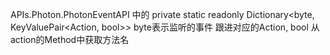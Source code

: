 ﻿APIs.Photon.PhotonEventAPI 中的 private static readonly Dictionary<byte, KeyValuePair<Action<object>, bool>>
byte表示监听的事件
跟进对应的Action<object>, bool
从action的Method中获取方法名
